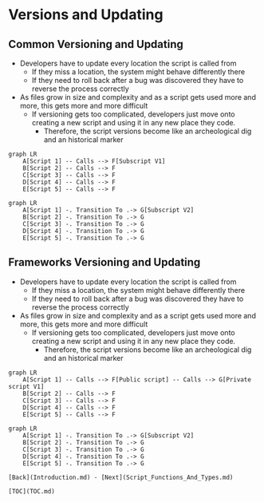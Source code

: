 # Versions and Updating

## Common Versioning and Updating

- Developers have to update every location the script is called from
  - If they miss a location, the system might behave differently there
  - If they need to roll back after a bug was discovered they have to reverse the process correctly 
- As files grow in size and complexity and as a script gets used more and more, this gets more and more difficult
  - If versioning gets too complicated, developers just move onto creating a new script and using it in any new place they code. 
    - Therefore, the script versions become like an archeological dig and an historical marker

```mermaid
graph LR
    A[Script 1] -- Calls --> F[Subscript V1] 
    B[Script 2] -- Calls --> F
    C[Script 3] -- Calls --> F
    D[Script 4] -- Calls --> F
    E[Script 5] -- Calls --> F
```

```mermaid
graph LR
    A[Script 1] -. Transition To .-> G[Subscript V2] 
    B[Script 2] -. Transition To .-> G 
    C[Script 3] -. Transition To .-> G 
    D[Script 4] -. Transition To .-> G 
    E[Script 5] -. Transition To .-> G 
```
## Frameworks Versioning and Updating

- Developers have to update every location the script is called from
  - If they miss a location, the system might behave differently there
  - If they need to roll back after a bug was discovered they have to reverse the process correctly 
- As files grow in size and complexity and as a script gets used more and more, this gets more and more difficult
  - If versioning gets too complicated, developers just move onto creating a new script and using it in any new place they code. 
    - Therefore, the script versions become like an archeological dig and an historical marker

```mermaid
graph LR
    A[Script 1] -- Calls --> F[Public script] -- Calls --> G[Private script V1]
    B[Script 2] -- Calls --> F
    C[Script 3] -- Calls --> F
    D[Script 4] -- Calls --> F
    E[Script 5] -- Calls --> F
```

```mermaid
graph LR
    A[Script 1] -. Transition To .-> G[Subscript V2] 
    B[Script 2] -. Transition To .-> G 
    C[Script 3] -. Transition To .-> G 
    D[Script 4] -. Transition To .-> G 
    E[Script 5] -. Transition To .-> G 

[Back](Introduction.md) - [Next](Script_Functions_And_Types.md)

[TOC](TOC.md)
